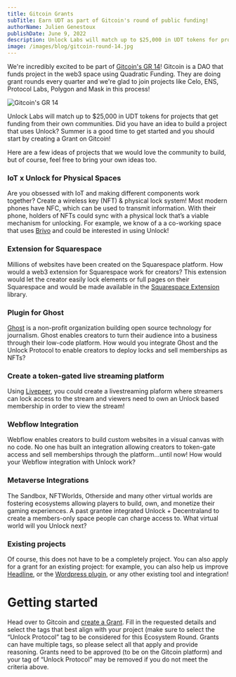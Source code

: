 ```yaml
---
title: Gitcoin Grants
subTitle: Earn UDT as part of Gitcoin's round of public funding!
authorName: Julien Genestoux
publishDate: June 9, 2022
description: Unlock Labs will match up to $25,000 in UDT tokens for projects that get funding from their own communities.
image: /images/blog/gitcoin-round-14.jpg
---
```


We're incredibly excited to be part of [Gitcoin's GR 14](https://gitcoin.co/grants/)! Gitcoin is a DAO that funds project in the web3 space using Quadratic Funding. They are doing grant rounds every quarter and we're glad to join projects like Celo, ENS, Protocol Labs, Polygon and Mask in this process!

![Gitcoin's GR 14](/images/blog/gitcoin-round-14.jpg)

Unlock Labs will match up to $25,000 in UDT tokens for projects that get funding from their own communities. Did you have an idea to build a project that uses Unlock? Summer is a good time to get started and you should start by creating a Grant on Gitcoin!

Here are a few ideas of projects that we would love the community to build, but of course, feel free to bring your own ideas too.

### IoT x Unlock for Physical Spaces

Are you obsessed with IoT and making different components work together? Create a wireless key (NFT) & physical lock system! Most modern phones have NFC, which can be used to transmit information. With their phone, holders of NFTs could sync with a physical lock that’s a viable mechanism for unlocking. For example, we know of a a co-working space that uses [Brivo](https://www.brivo.com/products/open-api-platform/) and could be interested in using Unlock!

### Extension for Squarespace

Millions of websites have been created on the Squarespace platform. How would a web3 extension for Squarespace work for creators? This extension would let the creator easily lock elements or full pages on their Squarespace and would be made available in the [Squarespace Extension](https://www.squarespace.com/extensions/home) library.

### Plugin for Ghost

[Ghost](https://ghost.org/) is a non-profit organization building open source technology for journalism. Ghost enables creators to turn their audience into a business through their low-code platform. How would you integrate Ghost and the Unlock Protocol to enable creators to deploy locks and sell memberships as NFTs?

### Create a token-gated live streaming platform

Using [Livepeer](https://livepeer.org/), you could create a livestreaming plaform where streamers can lock access to the stream and viewers need to own an Unlock based membership in order to view the stream!

### Webflow Integration

Webflow enables creators to build custom websites in a visual canvas with no code. No one has built an integration allowing creators to token-gate access and sell memberships through the platform...until now! How would your Webflow integration with Unlock work?

### Metaverse Integrations

The Sandbox, NFTWorlds, Otherside and many other virtual worlds are fostering ecosystems allowing players to build, own, and monetize their gaming experiences. A past grantee integrated Unlock + Decentraland to create a members-only space people can charge access to. What virtual world will you Unlock next?

### Existing projects

Of course, this does not have to be a completely project. You can also apply for a grant for an existing project: for example, you can also help us improve [Headline](https://viaheadline.xyz/), or the [Wordpress plugin](https://wordpress.org/plugins/unlock-protocol/), or any other existing tool and integration!

# Getting started

Head over to Gitcoin and [create a Grant](https://gitcoin.co/grants/new). Fill in the requested details and select the tags that best align with your project (make sure to select the “Unlock Protocol” tag to be considered for this Ecosystem Round. Grants can have multiple tags, so please select all that apply and provide reasoning. Grants need to be approved (to be on the Gitcoin platform) and your tag of “Unlock Protocol” may be removed if you do not meet the criteria above.
